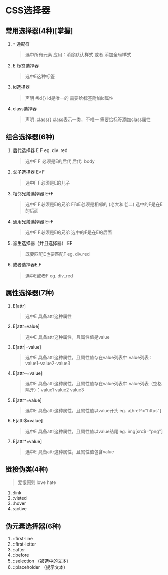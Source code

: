 # CSS选择器
## 常用选择器(4种)[掌握]
1. `*` 通配符
	> 选中所有元素
	> 应用：消除默认样式 或者 添加全局样式
2. E 标签选择器
	> 选中E这种标签
3. id选择器
	> 声明  #id{}
	> id是唯一的
	> 需要给标签附加id属性
4. class选择器
	> 声明 .class{}
	> class表示一类，不唯一
	> 需要给标签添加class属性
## 组合选择器(6种)
1. 后代选择器 E F   eg. div .red
	> 选中F
	> F 必须是E的后代
	> 后代: body
2. 父子选择器 E>F 
	> 选中F
	> F必须是E的儿子
3. 相邻兄弟选择器 E+F
	> 选中F
	> F必须是E的兄弟
	> F和E必须是相邻的 (老大和老二)
	> 选中的F是在E的后面
4. 通用兄弟选择器 E~F
	> 选中F
	> F必须是E的兄弟
	> 选中的F是在E的后面
5. 派生选择器（并且选择器） EF
	> 既要匹配E也要匹配F eg. div.red
6. 或者选择器E,F
	> 选中E或者F  eg. div,.red
## 属性选择器(7种)
1. E[attr] 
	> 选中E
	> 具备attr这种属性
2. E[attr=value]
	> 选中E
	> 具备attr这种属性，且属性值是value
3. E[attr|=value]
	> 选中E
	> 具备attr这种属性，且属性值存在value列表中
	> value列表：value1-value2-value3
4. E[attr~=value]
	> 选中E
	> 具备attr这种属性，且属性值存在value列表中
	> value列表（空格隔开）：value1 value2 value3
5. E[attr^=value]
	> 选中E
	> 具备attr这种属性，且属性值以value开头
	> eg. a[href^="https"]
6. E[attr$=value]
	> 选中E
	> 具备attr这种属性，且属性值以value结尾
	> eg. img[src$="png"]
7. E[attr*=value]
	> 选中E
	> 具备attr这种属性，且属性值包含value
## 链接伪类(4种)
> 爱恨原则 love hate
1. :link
2. :visted
3. :hover
4. :active
## 伪元素选择器(6种)
1. ::first-line
2. ::first-letter
3. ::after
4. ::before
5. ::selection （被选中的文本）
6. ::placeholder （提示文本）
